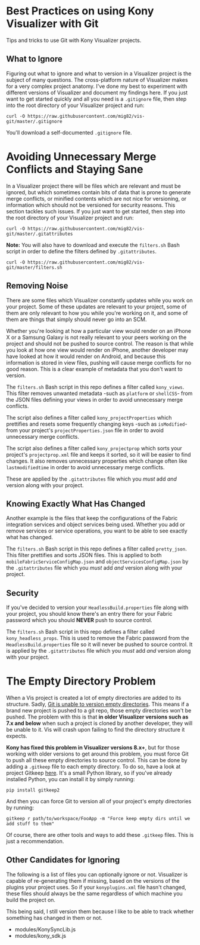 # Best Practices on using Kony Visualizer with Git

Tips and tricks to use Git with Kony Visualizer projects.

## What to Ignore

Figuring out what to ignore and what to version in a Visualizer project is the subject of many questions. The cross-platform nature of Visualizer makes for a very complex project anatomy. I've done my best to experiment with different versions of Visualizer and document my findings here. If you just want to get started quickly and all you need is a `.gitignore` file, then step into the root directory of your Visualizer project and run:

    curl -O https://raw.githubusercontent.com/mig82/vis-git/master/.gitignore

You'll download a self-documented `.gitignore` file.

# Avoiding Unnecessary Merge Conflicts and Staying Sane

In a Visualizer project there will be files which are relevant and must be ignored, but which sometimes contain bits of data that is prone to generate merge conflicts, or minified contents which are not nice for versioning, or information which should not be versioned for security reasons. This section tackles such issues.
If you just want to get started, then step into the root directory of your Visualizer project and run:

    curl -O https://raw.githubusercontent.com/mig82/vis-git/master/.gitattributes

**Note:** You will also have to download and execute the `filters.sh` Bash script in order
to define the filters defined by `.gitattributes`.

	curl -O https://raw.githubusercontent.com/mig82/vis-git/master/filters.sh

## Removing Noise

There are some files which Visualizer constantly updates while you work on your
project. Some of these updates are relevant to your project, some of them are
only relevant to how you while you're working on it, and some of them are things
that simply should never go into an SCM.

Whether you're looking at how a particular view would render on an iPhone X or a
Samsung Galaxy is not really relevant to your peers working on the project and
should not be pushed to source control. The reason is that while you look at how
one view would render on iPhone, another developer may have looked at how it
would render on Android, and because this information is stored in view files,
pushing will cause merge conflicts for no good reason. This is a clear example
of metadata that you don't want to version.

The `filters.sh` Bash script in this repo defines a filter called `kony_views`.
This filter removes unwanted metadata -such as `platform` or `shellCSS`- from
the JSON files defining your views in order to avoid unnecessary merge conflicts.

The script also defines a filter called `kony_projectProperties` which prettifies
and resets some frequently changing keys -such as `isModified`- from your project's
`projectProperties.json` file in order to avoid unnecessary merge conflicts.

The script also defines a filter called `kony_projectprop` which sorts your
project's `projectprop.xml` file and keeps it sorted, so it will be easier to
find changes. It also removes unnecessary properties which change often like
`lastmodifiedtime` in order to avoid unnecessary merge conflicts.

These are applied by the `.gitattributes` file
which you *must* add *and* version along with your project.

## Knowing Exactly What Has Changed

Another example is the files that keep the configurations of the Fabric integration
services and object services being used. Whether you add or remove services or
service operations, you want to be able to see exactly what has changed.

The `filters.sh` Bash script in this repo defines a filter called `pretty_json`.
This filter prettifies and sorts JSON files.
This is applied to both `mobileFabricServiceConfigMap.json` and
`objectServicesConfigMap.json` by the `.gitattributes` file which you *must* add
 *and* version along with your project.

## Security

If you've decided to version your `HeadlessBuild.properties` file along with your
project, you should know there's an entry there for your Fabric password which
you should **NEVER** push to source control.

The `filters.sh` Bash script in this repo defines a filter called
`kony_headless_props`. This is used to remove the Fabric password from the `HeadlessBuild.properties` file so it will never be pushed to source control. It
is applied by the `.gitattributes` file which you *must* add *and* version along
 with your project.

# The Empty Directory Problem

When a Vis project is created a lot of empty directories are added to its structure. Sadly, [Git is unable to version empty directories](https://git.wiki.kernel.org/index.php/GitFaq#Can_I_add_empty_directories.3F). This means if a brand new project is pushed to a git repo, those empty directories won't be pushed. The problem with this is that
**in older Visualizer versions such as 7.x and below** when such a project is cloned by another developer, they will be unable to it. Vis will crash upon failing to find the directory structure it expects.

**Kony has fixed this problem in Visualizer versions 8.x+**, but for those working with older versions to get around this problem, you must force Git to push all these empty directories to source control. This can be done by adding a `.gitkeep` file to each empty directory. To do so, have a look at project Gitkeep [here](https://pypi.org/project/gitkeep2). It's a small Python library, so if you've already installed Python, you can install it by simply running:

    pip install gitkeep2

And then you can force Git to version all of your project's empty
directories by running:

    gitkeep r path/to/workspace/FooApp -m "Force keep empty dirs until we add stuff to them"

Of course, there are other tools and ways to add these `.gitkeep` files. This is just a recommendation.

## Other Candidates for Ignoring

The following is a list of files you can optionally ignore or not. Visualizer is
capable of re-generating them if missing, based on the versions of the plugins
your project uses. So if your `konyplugins.xml` file hasn't changed, these files
should always be the same regardless of which machine you build the project on.

This being said, I still version them because I like to be able to track whether
something has changed in them or not.

* modules/KonySyncLib.js
* modules/kony_sdk.js
